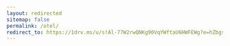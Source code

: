 ```yaml
---
layout: redirected
sitemap: false
permalink: /otel/
redirect_to: https://1drv.ms/u/s!Al-77W2rwQNKg90VqYWftaU6HWFEWg?e=hZbgsE
---
```

